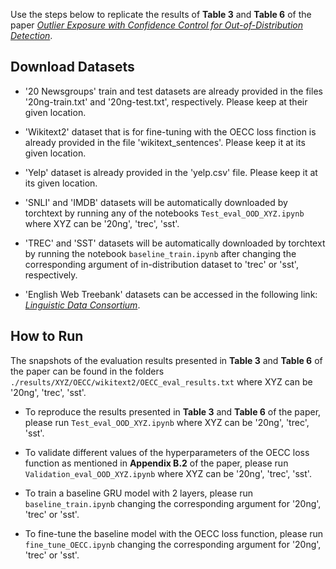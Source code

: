 Use the steps below to replicate the results of <b>Table 3</b> and <b>Table 6</b> of the paper [_Outlier Exposure with Confidence Control for Out-of-Distribution Detection_](https://arxiv.org/abs/1906.03509).

## Download Datasets
* '20 Newsgroups' train and test datasets are already provided in the files '20ng-train.txt' and '20ng-test.txt', respectively. Please keep at their given location. 

* 'Wikitext2' dataset that is for fine-tuning with the OECC loss finction is already provided in the file 'wikitext_sentences'. Please keep it at its given location.

* 'Yelp' dataset is already provided in the 'yelp.csv' file. Please keep it at its given location.

* 'SNLI' and 'IMDB' datasets will be automatically downloaded by torchtext by running any of the notebooks `Test_eval_OOD_XYZ.ipynb` where XYZ can be '20ng', 'trec', 'sst'.

* 'TREC' and 'SST' datasets will be automatically downloaded by torchtext by running the notebook `baseline_train.ipynb` after changing the corresponding argument of in-distribution dataset to 'trec' or 'sst', respectively.

* 'English Web Treebank' datasets can be accessed in the following link: [_Linguistic Data Consortium_](https://catalog.ldc.upenn.edu/LDC2012T13).


## How to Run
The snapshots of the evaluation results presented in <b>Table 3</b> and <b>Table 6</b> of the paper can be found in the folders `./results/XYZ/OECC/wikitext2/OECC_eval_results.txt` where XYZ can be '20ng', 'trec', 'sst'. 

* To reproduce the results presented in <b>Table 3</b> and <b>Table 6</b> of the paper, please run `Test_eval_OOD_XYZ.ipynb` where XYZ can be '20ng', 'trec', 'sst'. 

* To validate different values of the hyperparameters of the OECC loss function as mentioned in <b>Appendix B.2</b> of the paper, please run `Validation_eval_OOD_XYZ.ipynb` where XYZ can be '20ng', 'trec', 'sst'. 

* To train a baseline GRU model with 2 layers, please run `baseline_train.ipynb` changing the corresponding argument for '20ng', 'trec' or 'sst'.

* To fine-tune the baseline model with the OECC loss function, please run `fine_tune_OECC.ipynb` changing the corresponding argument for '20ng', 'trec' or 'sst'.
